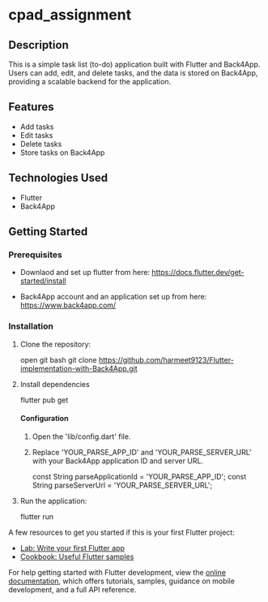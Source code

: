 # cpad_assignment

## Description

This is a simple task list (to-do) application built with Flutter and Back4App. Users can add, edit, and delete tasks, and the data is stored on Back4App, providing a scalable backend for the application.

## Features

- Add tasks
- Edit tasks
- Delete tasks
- Store tasks on Back4App

## Technologies Used

- Flutter
- Back4App

## Getting Started

### Prerequisites

- Downlaod and set up flutter from here: https://docs.flutter.dev/get-started/install

- Back4App account and an application set up from here: https://www.back4app.com/

### Installation

1. Clone the repository:

   open git bash
   git clone https://github.com/harmeet9123/Flutter-implementation-with-Back4App.git

2. Install dependencies

    flutter pub get

    #### Configuration

    1. Open the 'lib/config.dart' file.

    2. Replace 'YOUR_PARSE_APP_ID' and 'YOUR_PARSE_SERVER_URL' with your Back4App application ID and server URL.

        const String parseApplicationId = 'YOUR_PARSE_APP_ID';
        const String parseServerUrl = 'YOUR_PARSE_SERVER_URL';

3. Run the application:

    flutter run

A few resources to get you started if this is your first Flutter project:

- [Lab: Write your first Flutter app](https://docs.flutter.dev/get-started/codelab)
- [Cookbook: Useful Flutter samples](https://docs.flutter.dev/cookbook)

For help getting started with Flutter development, view the
[online documentation](https://docs.flutter.dev/), which offers tutorials,
samples, guidance on mobile development, and a full API reference.
